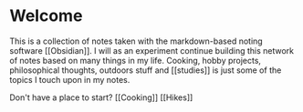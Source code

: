 # Welcome
This is a collection of notes taken with the markdown-based noting software [[Obsidian]]. I will as an experiment continue building this network of notes based on many things in my life. Cooking, hobby projects, philosophical thoughts, outdoors stuff and [[studies]] is just some of the topics I touch upon in my notes.

Don't have a place to start? 
[[Cooking]]
[[Hikes]]